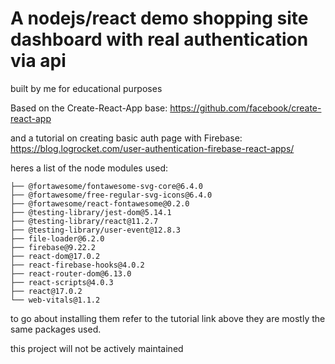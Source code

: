# A nodejs/react demo shopping site dashboard with real authentication via api

built by me for educational purposes

Based on the Create-React-App base:
https://github.com/facebook/create-react-app

and a tutorial on creating basic auth page with Firebase:
https://blog.logrocket.com/user-authentication-firebase-react-apps/

heres a list of the node modules used:
```
├── @fortawesome/fontawesome-svg-core@6.4.0
├── @fortawesome/free-regular-svg-icons@6.4.0
├── @fortawesome/react-fontawesome@0.2.0
├── @testing-library/jest-dom@5.14.1
├── @testing-library/react@11.2.7
├── @testing-library/user-event@12.8.3
├── file-loader@6.2.0
├── firebase@9.22.2
├── react-dom@17.0.2
├── react-firebase-hooks@4.0.2
├── react-router-dom@6.13.0
├── react-scripts@4.0.3
├── react@17.0.2
└── web-vitals@1.1.2
````

to go about installing them refer to the tutorial link above they are mostly the same packages used.

this project will not be actively maintained
